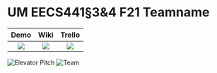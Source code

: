 # UM EECS441§3&4 F21 Teamname

| Demo  |  Wiki |  Trello  |
|:-----:|:-----:|:--------:|
|[<img src="https://eecs441.eecs.umich.edu/img/admin/video.png">][demo_page]|[<img src="https://eecs441.eecs.umich.edu/img/admin/wiki.png">][wiki_page]|[<img src="https://eecs441.eecs.umich.edu/img/admin/trello.png">][process_page]|

![Elevator Pitch](https://user-images.githubusercontent.com/47098558/164106089-275b4760-02f2-4017-9564-b74304cc36e5.jpeg) <!-- MUST be placed in user-images.githubusercontent.com -->
![Team](https://user-images.githubusercontent.com/47098558/164106504-78e041ab-79f2-4a4b-89fa-9f36241bac5c.png)

[demo_page]: https://www.youtube.com/watch?v=C0Vo8R_fffc
[wiki_page]: https://github.com/ryanlovallo/NameTBD/wiki
[process_page]: https://trello.com/b/Ffmh4Ccg/name-tbd

